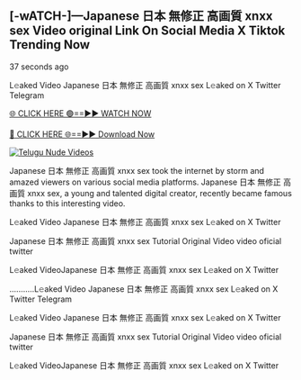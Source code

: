 ## [-wATCH-]—Japanese 日本 無修正 高画質 xnxx sex Video original Link On Social Media X Tiktok Trending Now


37 seconds ago

L𝚎aked Video Japanese 日本 無修正 高画質 xnxx sex L𝚎aked on X Twitter Telegram

[🌐 CLICK HERE 🟢==►► WATCH NOW](https://azvirallink.blogspot.com/2025/01/viral-video-new-year-2025.html)

[🔴 CLICK HERE 🌐==►► Download Now](https://azvirallink.blogspot.com/2025/01/viral-video-new-year-2025.htmll)

[![Telugu Nude Videos](https://i.imgur.com/6ooyjBv.gif)](https://azvirallink.blogspot.com/2025/01/viral-video-new-year-2025.html)

Japanese 日本 無修正 高画質 xnxx sex took the internet by storm and amazed viewers on various social media platforms. Japanese 日本 無修正 高画質 xnxx sex, a young and talented digital creator, recently became famous thanks to this interesting video.

L𝚎aked Video Japanese 日本 無修正 高画質 xnxx sex L𝚎aked on X Twitter

Japanese 日本 無修正 高画質 xnxx sex Tutorial Original Video video oficial twitter

L𝚎aked VideoJapanese 日本 無修正 高画質 xnxx sex L𝚎aked on X Twitter

...........L𝚎aked Video Japanese 日本 無修正 高画質 xnxx sex L𝚎aked on X Twitter Telegram

L𝚎aked Video Japanese 日本 無修正 高画質 xnxx sex L𝚎aked on X Twitter

Japanese 日本 無修正 高画質 xnxx sex Tutorial Original Video video oficial twitter

L𝚎aked VideoJapanese 日本 無修正 高画質 xnxx sex L𝚎aked on X Twitter